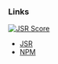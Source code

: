 
### Links

[![JSR Score](https://jsr.io/badges/@maks11060)](https://jsr.io/@maks11060)

- [JSR](https://jsr.io/@maks11060)
- [NPM](https://www.npmjs.com/~maks11060)


<!--
### Hi there 👋
-->

<!--
**MAKS11060/MAKS11060** is a ✨ _special_ ✨ repository because its `README.md` (this file) appears on your GitHub profile.

Here are some ideas to get you started:

- 🔭 I’m currently working on ...
- 🌱 I’m currently learning ...
- 👯 I’m looking to collaborate on ...
- 🤔 I’m looking for help with ...
- 💬 Ask me about ...
- 📫 How to reach me: ...
- 😄 Pronouns: ...
- ⚡ Fun fact: ...
-->
